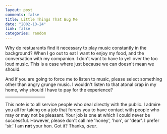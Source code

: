 ```yaml
--- 
layout: post
comments: false
title: Little Things That Bug Me
date: "2002-10-24"
link: false
categories: random
---
```

Why do restuarants find it necessary to play music constantly in the background? When I go out to eat I want to enjoy my food, and the conversation with my companion. I don't want to have to yell over the too loud music. This is a case where just because we can doesn't mean we should.

And if you are going to force me to listen to music, please select something other than angry grunge music. I wouldn't listen to that atonal crap in my home, why should I have to pay for the experience?

<hr width="25%" />This note is to all service people who deal directly with the public. I admire you all for taking on a job that forces you to have contact with people who may or may not be pleasant. Your job is one at which I could never be successful. However, please don't call me 'honey', 'hon', or 'dear'. I prefer 'sir.' I am <strong>not</strong> your hon. Got it? Thanks, <em>dear</em>.
